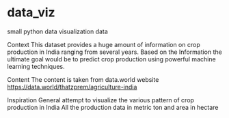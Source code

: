 # data_viz
small python data visualization data

Context
This dataset provides a huge amount of information on crop production in India ranging from several years. Based on the Information the ultimate goal would be to predict crop production using powerful machine learning techniques.

Content
The content is taken from data.world website
https://data.world/thatzprem/agriculture-india

Inspiration
General attempt to visualize the various pattern of crop production in India
All the production data in metric ton and area in hectare
